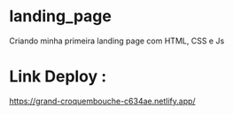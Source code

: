 # landing_page
Criando minha primeira landing page com HTML, CSS e Js

# Link Deploy :
https://grand-croquembouche-c634ae.netlify.app/
